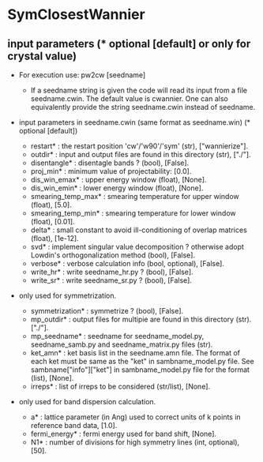 # SymClosestWannier

## input parameters (* optional [default] or only for crystal value)
- For execution use: pw2cw [seedname]
  - If a seedname string is given the code will read its input from a file seedname.cwin. The default value is cwannier.
      One can also equivalently provide the string seedname.cwin instead of seedname.

- input parameters in seedname.cwin (same format as seedname.win) (* optional [default])
  - restart*           : the restart position 'cw'/'w90'/'sym' (str), ["wannierize"].
  - outdir*            : input and output files are found in this directory (str), ["./"].
  - disentangle*       : disentagle bands ? (bool), [False].
  - proj_min*          : minimum value of projectability: [0.0].
  - dis_win_emax*      : upper energy window (float), [None].
  - dis_win_emin*      : lower energy window (float), [None].
  - smearing_temp_max* : smearing temperature for upper window (float), [5.0].
  - smearing_temp_min* : smearing temperature for lower window (float), [0.01].
  - delta*             : small constant to avoid ill-conditioning of overlap matrices (float), [1e-12].
  - svd*               : implement singular value decomposition ? otherwise adopt Lowdin's orthogonalization method (bool), [False].
  - verbose*           : verbose calculation info (bool, optional), [False].
  - write_hr*          : write seedname_hr.py ? (bool), [False].
  - write_sr*          : write seedname_sr.py ? (bool), [False].

- only used for symmetrization.
  - symmetrization*    : symmetrize ? (bool), [False].
  - mp_outdir*         : output files for multipie are found in this directory (str). ["./"].
  - mp_seedname*       : seedname for seedname_model.py, seedname_samb.py and seedname_matrix.py files (str).
  - ket_amn*           : ket basis list in the seedname.amn file. The format of each ket must be same as the "ket" in sambname_model.py file. See sambname["info"]["ket"] in sambname_model.py file for the format (list), [None].
  - irreps*            : list of irreps to be considered (str/list), [None].

- only used for band dispersion calculation.
  - a*                 : lattice parameter (in Ang) used to correct units of k points in reference band data, [1.0].
  - fermi_energy*      : fermi energy used for band shift, [None].
  - N1*                : number of divisions for high symmetry lines (int, optional), [50].
